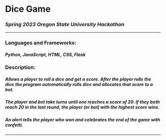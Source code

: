 #  Dice Game
### *Spring 2023 Oregon State University Hackathon*
 ___
### Languages and Frameworks: 
##### Python, JavaScript, HTML, CSS, Flask 

### Description:
##### Allows a player to roll a dice and get a score.  After the player rolls the dice the program automatically rolls dice and allocates that score to a bot. 
##### The player and bot take turns until one reaches a score of 20.  If they both reach 20 in the last round, the player (or bot) with the highest score wins.
##### An alert tells the player who won and celebrates the end of the game with confetti.

___

